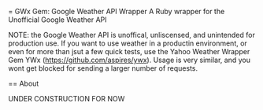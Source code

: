= GWx Gem: Google Weather API Wrapper
A Ruby wrapper for the Unofficial Google Weather API

NOTE: the Google Weather API is unoffical, unliscensed, and unintended for production use.
If you want to use weather in a productin environment, or even for more than jsut a few quick tests,
use the Yahoo Weather Wrapper Gem YWx (https://github.com/aspires/ywx). Usage is very similar, and
you wont get blocked for sending a larger number of requests.

== About

UNDER CONSTRUCTION FOR NOW
